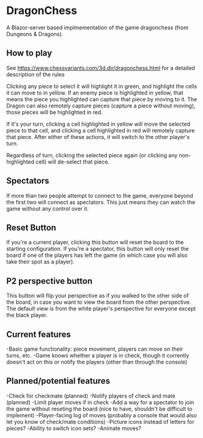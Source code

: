 # DragonChess
A Blazor-server based implmementation of the game dragonchess (from Dungeons & Dragons).

## How to play
See https://www.chessvariants.com/3d.dir/dragonchess.html for a detailed description of the rules

Clicking any piece to select it will highlight it in green, and highlight the cells it can move to in yellow. If an enemy piece is highlighted in yellow, that means the piece you highlighted can capture that piece by moving to it. The Dragon can also remotely capture pieces (capture a piece without moving), those pieces will be highlighted in red.

If it's your turn, clicking a cell highlighted in yellow will move the selected piece to that cell, and clicking a cell highlighted in red will remotely capture that piece. After either of these actions, it will switch to the other player's turn.

Regardless of turn, clicking the selected piece again (or clicking any non-highlighted cell) will de-select that piece.

## Spectators
If more than two people attempt to connect to the game, everyone beyond the first two will connect as spectators. This just means they can watch the game without any control over it.

## Reset Button
If you're a current player, clicking this button will reset the board to the starting configuration. If you're a spectator, this button will only reset the board if one of the players has left the game (in which case you will also take their spot as a player).

## P2 perspective button
This button will flip your perspective as if you walked to the other side of the board, in case you want to view the board from the other perspective. The default view is from the white player's perspective for everyone except the black player.

## Current features
-Basic game functionality: piece movement, players can move on their turns, etc.
-Game knows whether a player is in check, though it currently doesn't act on this or notify the players (other than through the console)

## Planned/potential features
-Check for checkmate (planned)
-Notify players of check and mate (planned)
-Limit player moves if in check
-Add a way for a spectator to join the game without reseting the board (nice to have, shouldn't be difficult to implement)
-Player-facing log of moves (probably a console that would also let you know of check/mate conditions)
-Picture icons instead of letters for pieces?
-Ability to switch icon sets?
-Animate moves?
